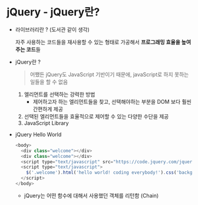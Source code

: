 # jQuery - jQuery란?

- 라이브러리란 ? (도서관 같이 생각)

  자주 사용하는 코드들을 재사용할 수 있는 형태로 가공해서 **프로그래밍 효율을 높여주는 코드**들

- jQuery란 ?

  > 어쨌든 jQuery도 JavaScript 기반이기 때문에, javaScript로 하지 못하는 일들을 할 수 없음

  1. 엘리먼트를 선택하는 강력한 방법
     - 제어하고자 하는 엘리먼트들을 찾고, 선택해야하는 부분을 DOM 보다 훨씬 간편하게 제공
  2. 선택된 엘리먼트들을 효율적으로 제어할 수 있는 다양한 수단을 제공
  3. JavaScript Library

- jQuery Hello World

  ```javascript
  <body>
    <div class="welcome"></div>
    <div class="welcome"></div>
    <script type="text/javascript" src="https://code.jquery.com/jquery-3.3.1.min.js"></script>
    <script type="text/javascript">
      $('.welcome').html('hello world! coding everybody!').css('background-color', 'yellow');
    </script>
  </body>
  ```

  - jQuery는 어떤 함수에 대해서 사용했던 객체를 리턴함 (Chain)

